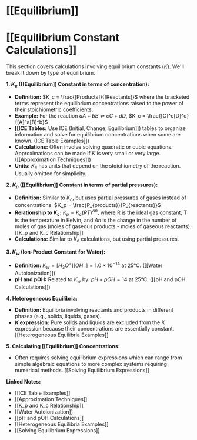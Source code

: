 # [[Equilibrium]]
# [[Equilibrium Constant Calculations]]

This section covers calculations involving equilibrium constants ($K$).  We'll break it down by type of equilibrium.

**1. $K_c$ ([[Equilibrium]] Constant in terms of concentration):**

*   **Definition:** $K_c = \frac{[Products]}{[Reactants]}$  where the bracketed terms represent the equilibrium concentrations raised to the power of their stoichiometric coefficients.
*   **Example:** For the reaction $aA + bB \rightleftharpoons cC + dD$,  $K_c = \frac{[C]^c[D]^d}{[A]^a[B]^b}$
*   **[[ICE Tables:**  Use ICE (Initial, Change, Equilibrium]]) tables to organize information and solve for equilibrium concentrations when some are known.  (ICE Table Examples]])
*   **Calculations:** Often involve solving quadratic or cubic equations.  Approximations can be made if $K$ is very small or very large. ([[Approximation Techniques]])
*   **Units:** $K_c$ has units that depend on the stoichiometry of the reaction.  Usually omitted for simplicity.

**2. $K_p$ ([[Equilibrium]] Constant in terms of partial pressures):**

*   **Definition:**  Similar to $K_c$, but uses partial pressures of gases instead of concentrations. $K_p = \frac{P_{products}}{P_{reactants}}$
*   **Relationship to $K_c$:** $K_p = K_c(RT)^{\Delta n}$, where R is the ideal gas constant, T is the temperature in Kelvin, and $\Delta n$ is the change in the number of moles of gas (moles of gaseous products - moles of gaseous reactants). [[K_p and K_c Relationship]]
*   **Calculations:**  Similar to $K_c$ calculations, but using partial pressures.


**3.  $K_w$ (Ion-Product Constant for Water):**

*   **Definition:** $K_w = [H_3O^+][OH^-] = 1.0 \times 10^{-14}$ at 25°C.  ([[Water Autoionization]])
*   **pH and pOH:** Related to $K_w$ by: $pH + pOH = 14$ at 25°C.  ([[pH and pOH Calculations]])


**4. Heterogeneous Equilibria:**

*   **Definition:** Equilibria involving reactants and products in different phases (e.g., solids, liquids, gases).
*   **$K$ expression:** Pure solids and liquids are excluded from the $K$ expression because their concentrations are essentially constant. [[Heterogeneous Equilibria Examples]]


**5. Calculating [[Equilibrium]] Concentrations:**

*   Often requires solving equilibrium expressions which can range from simple algebraic equations to more complex systems requiring numerical methods. [[Solving Equilibrium Expressions]]


**Linked Notes:**

* [[ICE Table Examples]]
* [[Approximation Techniques]]
* [[K_p and K_c Relationship]]
* [[Water Autoionization]]
* [[pH and pOH Calculations]]
* [[Heterogeneous Equilibria Examples]]
* [[Solving Equilibrium Expressions]]

